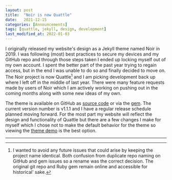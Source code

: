 ```yaml
---
layout: post
title:  "Noir is now Quattle"
date:   2021-12-15
categories: [Announcements]
tags: [quattle, jekyll, design, development]
last_modified_at: 2022-01-03
---
```


I originally released my website's design as a Jekyll theme named Noir in 2019. I was following (most) best practices to secure my devices and my GitHub repo and through those steps taken I ended up locking myself out of my own account. I spent the better part of the past year trying to regain access, but in the end I was unable to do so and finally decided to move on. The Noir project is now Quattle[^1] and I am picking development back up where I left off in the middle of last year. There were many feature requests made by users of Noir which I am actively working on pushing out in the coming months along with some new ideas of my own.

The theme is available on GitHub as [source code](https://github.com/victorwynne/quattle/releases) or via the [gem](https://rubygems.org/gems/quattle). The current version number is v1.1.1 and I have a regular release schedule planned moving forward. For the most part my website will reflect the design and functionality of Quattle but there are a few changes I make for myself which I chose not to make the default behavior for the theme so viewing the [theme demo](https://quattle.victorwynne.com/) is the best option.

***

[^1]: I wanted to avoid any future issues that could arise by keeping the project name identical. Both confusion from duplicate repo naming on GitHub and gem issues so a rename was the correct decision. The original git repo and Ruby gem remain online and accessible for historical' sake.
